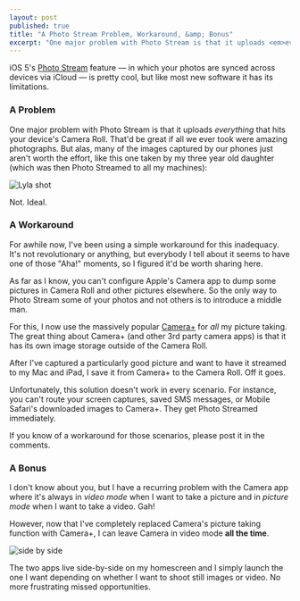 ```yaml
---
layout: post
published: true
title: "A Photo Stream Problem, Workaround, &amp; Bonus"
excerpt: "One major problem with Photo Stream is that it uploads <em>everything</em> that hits your device's Camera Roll. That'd be great if all we ever took were amazing photographs. But alas, many of the images captured by our phones just aren't worth the effort"
---
```


iOS 5's [Photo Stream][photostream] feature &mdash; in which your photos are synced across devices via iCloud &mdash; is pretty cool, but like most new software it has its limitations.

### A Problem

One major problem with Photo Stream is that it uploads *everything* that hits your device's Camera Roll. That'd be great if all we ever took were amazing photographs. But alas, many of the images captured by our phones just aren't worth the effort, like this one taken by my three year old daughter (which was then Photo Streamed to all my machines):

![Lyla shot][lyla]

Not. Ideal.

### A Workaround

For awhile now, I've been using a simple workaround for this inadequacy. It's not revolutionary or anything, but everybody I tell about it seems to have one of those "Aha!" moments, so I figured it'd be worth sharing here.

As far as I know, you can't configure Apple's Camera app to dump some pictures in Camera Roll and other pictures elsewhere. So the only way to Photo Stream some of your photos and not others is to introduce a middle man.

For this, I now use the massively popular [Camera&plus;][cameraplus] for *all* my picture taking. The great thing about Camera&plus; (and other 3rd party camera apps) is that it has its own image storage outside of the Camera Roll.

After I've captured a particularly good picture and want to have it streamed to my Mac and iPad, I save it from Camera&plus; to the Camera Roll. Off it goes.

Unfortunately, this solution doesn't work in every scenario. For instance, you can't route your screen captures, saved SMS messages, or Mobile Safari's downloaded images to Camera&plus;. They get Photo Streamed immediately.

If you know of a workaround for those scenarios, please post it in the comments.

### A Bonus

I don't know about you, but I have a recurring problem with the Camera app where it's always in *video mode* when I want to take a picture and in *picture mode* when I want to take a video. Gah!

However, now that I've completely replaced Camera's picture taking function with Camera&plus;, I can leave Camera in video mode **all the time**.

![side by side][homescreen]

The two apps live side-by-side on my homescreen and I simply launch the one I want depending on whether I want to shoot still images or video. No more frustrating missed opportunities.

[photostream]:http://www.apple.com/icloud/features/photo-stream.html
[lyla]:http://jerodsanto.net/drop/IMG_1077-20111211-152020.jpg
[cameraplus]:http://campl.us/
[homescreen]:http://jerodsanto.net/drop/IMG_1076-20111211-151253.jpg
